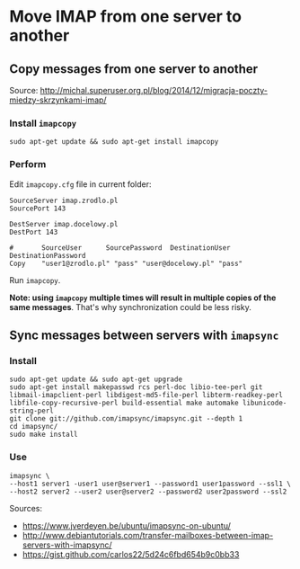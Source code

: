 # Move IMAP from one server to another

## Copy messages from one server to another

Source: http://michal.superuser.org.pl/blog/2014/12/migracja-poczty-miedzy-skrzynkami-imap/

### Install `imapcopy`
```
sudo apt-get update && sudo apt-get install imapcopy
```

### Perform

Edit `imapcopy.cfg` file in current folder:

```
SourceServer imap.zrodlo.pl
SourcePort 143
 
DestServer imap.docelowy.pl
DestPort 143
 
#       SourceUser      SourcePassword  DestinationUser DestinationPassword
Copy    "user1@zrodlo.pl" "pass" "user@docelowy.pl" "pass"
``` 

Run `imapcopy`.

**Note: using `imapcopy` multiple times will result in multiple copies of the same messages**. 
That's why synchronization could be less risky.

## Sync messages between servers with `imapsync`

### Install 

```
sudo apt-get update && sudo apt-get upgrade
sudo apt-get install makepasswd rcs perl-doc libio-tee-perl git libmail-imapclient-perl libdigest-md5-file-perl libterm-readkey-perl libfile-copy-recursive-perl build-essential make automake libunicode-string-perl
git clone git://github.com/imapsync/imapsync.git --depth 1
cd imapsync/
sudo make install
```

### Use

```
imapsync \
--host1 server1 -user1 user@server1 --password1 user1password --ssl1 \
--host2 server2 --user2 user@server2 --password2 user2password --ssl2
```
Sources:
* https://www.jverdeyen.be/ubuntu/imapsync-on-ubuntu/
* http://www.debiantutorials.com/transfer-mailboxes-between-imap-servers-with-imapsync/
* https://gist.github.com/carlos22/5d24c6fbd654b9c0bb33
